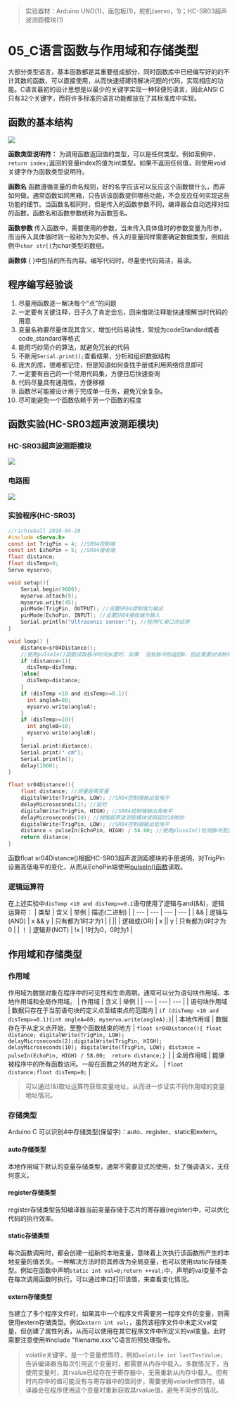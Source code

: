 > 实验器材：Arduino UNO(1)，面包板(1)，舵机(servo，1)；HC-SR03超声波测距模块(1)
# 05_C语言函数与作用域和存储类型
大部分类型语言，基本函数都是其重要组成部分，同时函数库中已经编写好的的不计其数的函数，可以直接使用，从而快速搭建待解决问题的代码，实现相应的功能。C语言最初的设计思想是以最少的关键字实现一种轻便的语言，因此ANSI C只有32个关键字，而将许多标准的语言功能都放在了其标准库中实现。
## 函数的基本结构
![](_v_images/_1524881362_28665.jpg)

**函数类型说明符：**
为调用函数返回值的类型，可以是任何类型。例如案例中，`return index;`返回的变量index的值为int类型。如果不返回任何值，则使用void关键字作为函数类型说明符。

**函数名**
函数遵循变量的命名规则，好的名字应该可以反应这个函数做什么，而非如何做。通常函数如同黑箱，只告诉该函数提供哪些功能，不会反应任何实现这些功能的细节。当函数名相同时，但是传入的函数参数不同，编译器会自动选择对应的函数。函数名和函数参数统称为函数签名。

**函数参数**
传入函数中，需要使用的参数，当未传入具体值时的参数变量为形参，而当传入具体值时则一般称为为实参。传入的变量同样需要确定数据类型，例如此例中`char str[]`为char类型的数组。

**函数体**
{ }中包括的所有内容。编写代码时，尽量使代码简洁，易读。

## 程序编写经验谈
1.  尽量用函数逐一解决每个“点”的问题
2. 一定要有关键注释，日子久了肯定会忘，回来借助注释能快速理解当时代码的用意
3. 变量名称要尽量体现其含义，增加代码易读性，常规为codeStandard或者code_standard等格式
4. 能用巧妙简介的算法，就避免冗长的代码
5. 不断用`Serial.print();`查看结果，分析和组织数据结构
6. 庞大的库，很难都记住，但是知道如何查找手册或利用网络信息即可
7. 一定要有自己的一个常用代码集，方便日后快速查询
8. 代码尽量具有通用性，方便移植
9. 函数尽可能被设计用于完成单一任务，避免冗余复杂。
10. 尽可能避免一个函数依赖于另一个函数的程度

## 函数实验(HC-SR03超声波测距模块)
### HC-SR03超声波测距模块
![](_v_images/_1524885304_11390.jpg)

### 电路图
![](_v_images/_1524885627_4733.jpg)

### 实验程序(HC-SR03)
```C
//richieball 2018-04-28
#include <Servo.h>
const int TrigPin = 4; //SR04控制端
const int EchoPin = 5; //SR04接收端
float distance;
float disTemp=0;
Servo myservo;  

void setup(){
    Serial.begin(9600);
    myservo.attach(9);
    myservo.write(45);
    pinMode(TrigPin, OUTPUT); //设置SR04控制端为输出
    pinMode(EchoPin, INPUT); //设置SR04接收端为输入
    Serial.println("Ultrasonic sensor:"); //程序PC串口测试用
}

void loop() {    
    distance=sr04Distance(); 
    //使用pulseIn()函数读取脉冲时间长度时，如果  没有脉冲则返回0，因此需要对该种情况做出判断，当返回为0时，保持舵机角度不变。
    if (distance<1){
      disTemp=disTemp;
    }else{
      disTemp=distance;
    }
    if (disTemp <10 and disTemp>=0.1){
      int angleA=80;
      myservo.write(angleA);
    }
    if (disTemp>=10){
      int angleB=10;
      myservo.write(angleB);
    }
    Serial.print(distance);
    Serial.print(" cm");
    Serial.println();
    delay(1000);    
}

float sr04Distance(){
    float distance; //测量距离变量
    digitalWrite(TrigPin, LOW); //SR04控制端输出低电平
    delayMicroseconds(2); //延时
    digitalWrite(TrigPin, HIGH); //SR04控制端输出高电平
    delayMicroseconds(10); //根据超声波测距模块说明延时10微秒
    digitalWrite(TrigPin, LOW); //SR04控制端输出低电平
    distance = pulseIn(EchoPin, HIGH) / 58.00; //使用pluseIn()检测脉冲宽度，并计算距离，可以根据实际测量值，调整计算公式除数
    return distance;
}

```
函数float sr04Distance()根据HC-SR03超声波测距模块的手册说明，对TrigPin设置高低电平的变化，从而从EchoPin端使用[pulseIn()函数](https://www.arduino.cc/reference/en/language/functions/advanced-io/pulsein/)读取。

### 逻辑运算符
在上述实验中`disTemp <10 and disTemp>=0.1`语句使用了逻辑与and(&&)，逻辑运算符：
| 类型 | 含义 | 举例 | 描述(二进制) |
| --- | --- | --- | --- |
| && | 逻辑与(AND) | x && y | 只有都为1时才为1 |
| || | 逻辑或(OR) | x || y | 只有都为0时才为0 |
| ！ | 逻辑非(NOT) | !x | 1时为0，0时为1 |

##  作用域和存储类型
### 作用域
作用域为数据对象在程序中的可见性和生命周期。通常可以分为语句块作用域、本地作用域和全局作用域。
| 作用域 | 含义 | 举例 |
| --- | --- | --- |
| 语句块作用域 | 数据只存在于当前语句块的定义点至结束点的范围内 |    ` if (disTemp <10 and disTemp>=0.1){int angleA=80; myservo.write(angleA);} `|
| 本地作用域 | 数据存在于从定义点开始，至整个函数结束的地方 | `float sr04Distance(){ float distance; digitalWrite(TrigPin, LOW); delayMicroseconds(2);digitalWrite(TrigPin, HIGH); delayMicroseconds(10); digitalWrite(TrigPin, LOW); distance = pulseIn(EchoPin, HIGH) / 58.00;  return distance;} `|
| 全局作用域 | 能够被程序中的所有函数访问。一般在函数之外的地方定义。 | `float distance;float disTemp=0;` |

>可以通过(&)取址运算符获取变量地址，从而进一步证实不同作用域的变量地址情况。

### 存储类型
Arduino C 可以识别4中存储类型(保留字)：auto、register、static和extern。

#### auto存储类型
本地作用域下默认的变量存储类型，通常不需要显式的使用，处了强调语义，无任何意义。

#### register存储类型
register存储类型告知编译器当前变量存储于芯片的寄存器(register)中，可以优化代码的执行效率。

#### static存储类型
每次函数调用时，都会创建一组新的本地变量，意味着上次执行该函数所产生的本地变量的值丢失。一种解决方法时将其修改为全局变量，也可以使用static存储类型。例如在函数中声明`static int val=0;return ++val;`中，声明的val变量不会在每次调用函数时执行。可以通过串口打印该值，来查看变化情况。

#### extern存储类型
当建立了多个程序文件时，如果其中一个程序文件需要另一程序文件的变量，则需使用extern存储类型。例如`extern int val;`，虽然该程序文件中未定义val变量，但创建了属性列表，从而可以使用在其它程序文件中所定义的val变量。此时需要注意使用#include "filename.xxx"C语言的预处理指令。

> volatile关键字，是一个变量修饰符，例如`volatile int lastTestValue; `告诉编译器当每次引用这个变量时，都需要从内存中载入。多数情况下，当使用变量时，其rvalue已经存在于寄存器中，无需重新从内存中载入。但有时内存中的值可能没有与寄存器中的值同步，需要使用volatile修饰符，编译器会在程序使用这个变量时重新获取其rvalue值，避免不同步的情况。








